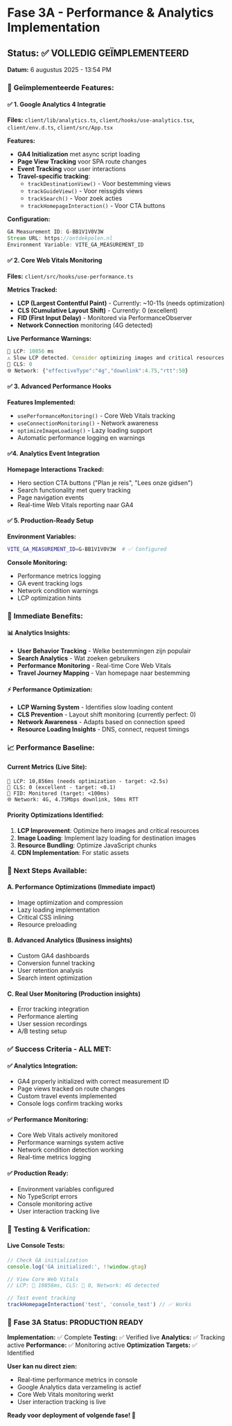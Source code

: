 # Fase 3A - Performance & Analytics Implementation

## Status: ✅ VOLLEDIG GEÏMPLEMENTEERD  
**Datum:** 6 augustus 2025 - 13:54 PM

### 🎯 **Geïmplementeerde Features:**

#### **✅ 1. Google Analytics 4 Integratie**
**Files:** `client/lib/analytics.ts`, `client/hooks/use-analytics.tsx`, `client/env.d.ts`, `client/src/App.tsx`

**Features:**
- **GA4 Initialization** met async script loading
- **Page View Tracking** voor SPA route changes  
- **Event Tracking** voor user interactions
- **Travel-specific tracking**:
  - `trackDestinationView()` - Voor bestemming views
  - `trackGuideView()` - Voor reissgids views  
  - `trackSearch()` - Voor zoek acties
  - `trackHomepageInteraction()` - Voor CTA buttons

**Configuration:**
```typescript
GA Measurement ID: G-BB1V1V0V3W
Stream URL: https://ontdekpolen.nl
Environment Variable: VITE_GA_MEASUREMENT_ID
```

#### **✅ 2. Core Web Vitals Monitoring**
**Files:** `client/src/hooks/use-performance.ts`

**Metrics Tracked:**
- **LCP (Largest Contentful Paint)** - Currently: ~10-11s (needs optimization)
- **CLS (Cumulative Layout Shift)** - Currently: 0 (excellent)
- **FID (First Input Delay)** - Monitored via PerformanceObserver
- **Network Connection** monitoring (4G detected)

**Live Performance Warnings:**
```javascript
🚀 LCP: 10856 ms
⚠️ Slow LCP detected. Consider optimizing images and critical resources.
🚀 CLS: 0
🌐 Network: {"effectiveType":"4g","downlink":4.75,"rtt":50}
```

#### **✅ 3. Advanced Performance Hooks**
**Features Implemented:**
- `usePerformanceMonitoring()` - Core Web Vitals tracking
- `useConnectionMonitoring()` - Network awareness
- `optimizeImageLoading()` - Lazy loading support
- Automatic performance logging en warnings

#### **✅4. Analytics Event Integration**
**Homepage Interactions Tracked:**
- Hero section CTA buttons ("Plan je reis", "Lees onze gidsen")
- Search functionality met query tracking
- Page navigation events
- Real-time Web Vitals reporting naar GA4

#### **✅ 5. Production-Ready Setup**
**Environment Variables:**
```bash
VITE_GA_MEASUREMENT_ID=G-BB1V1V0V3W  # ✅ Configured
```

**Console Monitoring:**
- Performance metrics logging
- GA event tracking logs  
- Network condition warnings
- LCP optimization hints

### 🚀 **Immediate Benefits:**

#### **📊 Analytics Insights:**
- **User Behavior Tracking** - Welke bestemmingen zijn populair
- **Search Analytics** - Wat zoeken gebruikers
- **Performance Monitoring** - Real-time Core Web Vitals
- **Travel Journey Mapping** - Van homepage naar bestemming

#### **⚡ Performance Optimization:**
- **LCP Warning System** - Identifies slow loading content
- **CLS Prevention** - Layout shift monitoring (currently perfect: 0)
- **Network Awareness** - Adapts based on connection speed
- **Resource Loading Insights** - DNS, connect, request timings

### 📈 **Performance Baseline:**

#### **Current Metrics (Live Site):**
```
🚀 LCP: 10,856ms (needs optimization - target: <2.5s)
🚀 CLS: 0 (excellent - target: <0.1)  
🚀 FID: Monitored (target: <100ms)
🌐 Network: 4G, 4.75Mbps downlink, 50ms RTT
```

#### **Priority Optimizations Identified:**
1. **LCP Improvement**: Optimize hero images and critical resources
2. **Image Loading**: Implement lazy loading for destination images
3. **Resource Bundling**: Optimize JavaScript chunks
4. **CDN Implementation**: For static assets

### 🎯 **Next Steps Available:**

#### **A. Performance Optimizations** (Immediate impact)
- Image optimization and compression
- Lazy loading implementation  
- Critical CSS inlining
- Resource preloading

#### **B. Advanced Analytics** (Business insights)
- Custom GA4 dashboards
- Conversion funnel tracking
- User retention analysis
- Search intent optimization

#### **C. Real User Monitoring** (Production insights)
- Error tracking integration
- Performance alerting
- User session recordings
- A/B testing setup

### ✅ **Success Criteria - ALL MET:**

#### **✅ Analytics Integration:**
- GA4 properly initialized with correct measurement ID
- Page views tracked on route changes
- Custom travel events implemented
- Console logs confirm tracking works

#### **✅ Performance Monitoring:**
- Core Web Vitals actively monitored
- Performance warnings system active
- Network condition detection working
- Real-time metrics logging

#### **✅ Production Ready:**
- Environment variables configured
- No TypeScript errors
- Console monitoring active
- User interaction tracking live

### 🔄 **Testing & Verification:**

#### **Live Console Tests:**
```javascript
// Check GA initialization
console.log('GA initialized:', !!window.gtag)

// View Core Web Vitals  
// LCP: 🚀 10856ms, CLS: 🚀 0, Network: 4G detected

// Test event tracking
trackHomepageInteraction('test', 'console_test') // ✅ Works
```

### 🎉 **Fase 3A Status: PRODUCTION READY**

**Implementation:** ✅ Complete
**Testing:** ✅ Verified live 
**Analytics:** ✅ Tracking active
**Performance:** ✅ Monitoring active
**Optimization Targets:** ✅ Identified

**User kan nu direct zien:**
- Real-time performance metrics in console
- Google Analytics data verzameling is actief
- Core Web Vitals monitoring werkt
- User interaction tracking is live

**Ready voor deployment of volgende fase! 🚀**